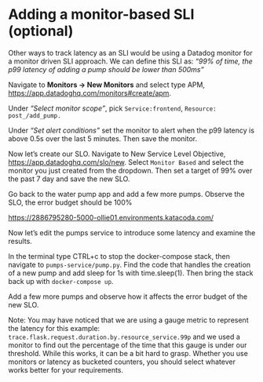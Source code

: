 # Adding a monitor-based SLI (optional)

Other ways to track latency as an SLI would be using a Datadog monitor for a monitor driven SLI approach. We can define this SLI as: *“99% of time, the p99 latency of adding a pump should be lower than 500ms”*

Navigate to **Monitors -> New Monitors** and select type APM, https://app.datadoghq.com/monitors#create/apm. 

Under *“Select monitor scope”*, pick `Service:frontend`, `Resource: post_/add_pump.`

Under *“Set alert conditions”* set the monitor to alert when the p99 latency is above 0.5s over the last 5 minutes. Then save the monitor.

Now let’s create our SLO. Navigate to New Service Level Objective, https://app.datadoghq.com/slo/new. Select `Monitor Based` and select the monitor you just created from the dropdown. Then set a target of 99% over the past 7 day and save the new SLO.

Go back to the water pump app and add a few more pumps. Observe the SLO, the error budget should be 100%

https://2886795280-5000-ollie01.environments.katacoda.com/

Now let’s edit the pumps service to introduce some latency and examine the results. 

In the terminal type CTRL+c to stop the docker-compose stack, then navigate to `pumps-service/pump.py`. Find the code that handles the creation of a new pump and add sleep for 1s with time.sleep(1). Then bring the stack back up with `docker-compose up`.

Add a few more pumps and observe how it affects the error budget of the new SLO.

Note: You may have noticed that we are using a gauge metric to represent the latency for this example: `trace.flask.request.duration.by.resource_service.99p` 
and we used a monitor to find out the percentage of the time that this gauge is under our threshold. While this works, it can be a bit hard to grasp. Whether you use monitors or latency as bucketed counters, you should select whatever works better for your requirements. 